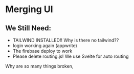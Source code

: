 # Merging UI

## We Still Need:

- TAILWIND INSTALLED!! Why is there no tailwind??
- login working again (appwrite)
- The firebase deploy to work
- Please delete routing.js! We use Svelte for auto routing

Why are so many things broken, 
